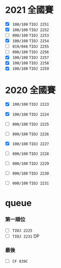 # 2021 全國賽
- [X] `100/100` `TIOJ 2251`
- [X] `100/100` `TIOJ 2252`
- [ ] `000/100` `TIOJ 2253`
- [X] `100/100` `TIOJ 2254`
- [ ] `019/046` `TIOJ 2255`
- [ ] `000/100` `TIOJ 2256`
- [X] `100/100` `TIOJ 2257`
- [X] `100/100` `TIOJ 2258`
- [X] `100/100` `TIOJ 2259`

# 2020 全國賽
- [X] `100/100` `TIOJ 2223`
- [X] `100/100` `TIOJ 2224`
- [ ] `000/100` `TIOJ 2225`
- [ ] `000/100` `TIOJ 2226`
- [X] `100/100` `TIOJ 2227`
- [ ] `000/100` `TIOJ 2228`
- [ ] `000/100` `TIOJ 2229`
- [ ] `000/100` `TIOJ 2230`
- [ ] `000/100` `TIOJ 2231`


# queue
### 第一順位
- [ ] `TIOJ 2225`
- [ ] `TIOJ 2231` DP
### 最後
- [ ] `CF 839C`